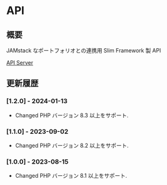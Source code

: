 # API

## 概要

JAMstack なポートフォリオとの連携用 Slim Framework 製 API

[API Server](https://api.elkulo.me/)

## 更新履歴

### [1.2.0] - 2024-01-13

- Changed PHP バージョン 8.3 以上をサポート.

### [1.1.0] - 2023-09-02

- Changed PHP バージョン 8.2 以上をサポート.

### [1.0.0] - 2023-08-15

- Changed PHP バージョン 8.1 以上をサポート.
